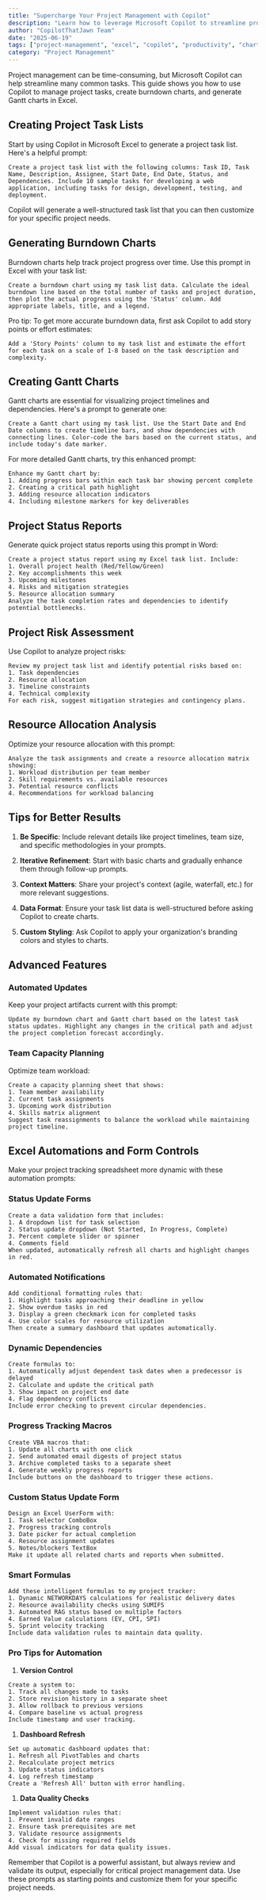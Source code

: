 ```yaml
---
title: "Supercharge Your Project Management with Copilot"
description: "Learn how to leverage Microsoft Copilot to streamline project management tasks, create burndown charts, and generate Gantt charts in Excel"
author: "CopilotThatJawn Team"
date: "2025-06-19"
tags: ["project-management", "excel", "copilot", "productivity", "charts"]
category: "Project Management"
---
```


Project management can be time-consuming, but Microsoft Copilot can help streamline many common tasks. This guide shows you how to use Copilot to manage project tasks, create burndown charts, and generate Gantt charts in Excel.

## Creating Project Task Lists

Start by using Copilot in Microsoft Excel to generate a project task list. Here's a helpful prompt:

```prompt
Create a project task list with the following columns: Task ID, Task Name, Description, Assignee, Start Date, End Date, Status, and Dependencies. Include 10 sample tasks for developing a web application, including tasks for design, development, testing, and deployment.
```

Copilot will generate a well-structured task list that you can then customize for your specific project needs.

## Generating Burndown Charts

Burndown charts help track project progress over time. Use this prompt in Excel with your task list:

```prompt
Create a burndown chart using my task list data. Calculate the ideal burndown line based on the total number of tasks and project duration, then plot the actual progress using the 'Status' column. Add appropriate labels, title, and a legend.
```

Pro tip: To get more accurate burndown data, first ask Copilot to add story points or effort estimates:

```prompt
Add a 'Story Points' column to my task list and estimate the effort for each task on a scale of 1-8 based on the task description and complexity.
```

## Creating Gantt Charts

Gantt charts are essential for visualizing project timelines and dependencies. Here's a prompt to generate one:

```prompt
Create a Gantt chart using my task list. Use the Start Date and End Date columns to create timeline bars, and show dependencies with connecting lines. Color-code the bars based on the current status, and include today's date marker.
```

For more detailed Gantt charts, try this enhanced prompt:

```prompt
Enhance my Gantt chart by:
1. Adding progress bars within each task bar showing percent complete
2. Creating a critical path highlight
3. Adding resource allocation indicators
4. Including milestone markers for key deliverables
```

## Project Status Reports

Generate quick project status reports using this prompt in Word:

```prompt
Create a project status report using my Excel task list. Include:
1. Overall project health (Red/Yellow/Green)
2. Key accomplishments this week
3. Upcoming milestones
4. Risks and mitigation strategies
5. Resource allocation summary
Analyze the task completion rates and dependencies to identify potential bottlenecks.
```

## Project Risk Assessment

Use Copilot to analyze project risks:

```prompt
Review my project task list and identify potential risks based on:
1. Task dependencies
2. Resource allocation
3. Timeline constraints
4. Technical complexity
For each risk, suggest mitigation strategies and contingency plans.
```

## Resource Allocation Analysis

Optimize your resource allocation with this prompt:

```prompt
Analyze the task assignments and create a resource allocation matrix showing:
1. Workload distribution per team member
2. Skill requirements vs. available resources
3. Potential resource conflicts
4. Recommendations for workload balancing
```

## Tips for Better Results

1. **Be Specific**: Include relevant details like project timelines, team size, and specific methodologies in your prompts.

2. **Iterative Refinement**: Start with basic charts and gradually enhance them through follow-up prompts.

3. **Context Matters**: Share your project's context (agile, waterfall, etc.) for more relevant suggestions.

4. **Data Format**: Ensure your task list data is well-structured before asking Copilot to create charts.

5. **Custom Styling**: Ask Copilot to apply your organization's branding colors and styles to charts.

## Advanced Features

### Automated Updates

Keep your project artifacts current with this prompt:

```prompt
Update my burndown chart and Gantt chart based on the latest task status updates. Highlight any changes in the critical path and adjust the project completion forecast accordingly.
```

### Team Capacity Planning

Optimize team workload:

```prompt
Create a capacity planning sheet that shows:
1. Team member availability
2. Current task assignments
3. Upcoming work distribution
4. Skills matrix alignment
Suggest task reassignments to balance the workload while maintaining project timeline.
```

## Excel Automations and Form Controls

Make your project tracking spreadsheet more dynamic with these automation prompts:

### Status Update Forms

```prompt
Create a data validation form that includes:
1. A dropdown list for task selection
2. Status update dropdown (Not Started, In Progress, Complete)
3. Percent complete slider or spinner
4. Comments field
When updated, automatically refresh all charts and highlight changes in red.
```

### Automated Notifications

```prompt
Add conditional formatting rules that:
1. Highlight tasks approaching their deadline in yellow
2. Show overdue tasks in red
3. Display a green checkmark icon for completed tasks
4. Use color scales for resource utilization
Then create a summary dashboard that updates automatically.
```

### Dynamic Dependencies

```prompt
Create formulas to:
1. Automatically adjust dependent task dates when a predecessor is delayed
2. Calculate and update the critical path
3. Show impact on project end date
4. Flag dependency conflicts
Include error checking to prevent circular dependencies.
```

### Progress Tracking Macros

```prompt
Create VBA macros that:
1. Update all charts with one click
2. Send automated email digests of project status
3. Archive completed tasks to a separate sheet
4. Generate weekly progress reports
Include buttons on the dashboard to trigger these actions.
```

### Custom Status Update Form

```prompt
Design an Excel UserForm with:
1. Task selector ComboBox
2. Progress tracking controls
3. Date picker for actual completion
4. Resource assignment updates
5. Notes/blockers TextBox
Make it update all related charts and reports when submitted.
```

### Smart Formulas

```prompt
Add these intelligent formulas to my project tracker:
1. Dynamic NETWORKDAYS calculations for realistic delivery dates
2. Resource availability checks using SUMIFS
3. Automated RAG status based on multiple factors
4. Earned Value calculations (EV, CPI, SPI)
5. Sprint velocity tracking
Include data validation rules to maintain data quality.
```

### Pro Tips for Automation

1. **Version Control**

```prompt
Create a system to:
1. Track all changes made to tasks
2. Store revision history in a separate sheet
3. Allow rollback to previous versions
4. Compare baseline vs actual progress
Include timestamp and user tracking.
```

1. **Dashboard Refresh**

```prompt
Set up automatic dashboard updates that:
1. Refresh all PivotTables and charts
2. Recalculate project metrics
3. Update status indicators
4. Log refresh timestamp
Create a 'Refresh All' button with error handling.
```

1. **Data Quality Checks**

```prompt
Implement validation rules that:
1. Prevent invalid date ranges
2. Ensure task prerequisites are met
3. Validate resource assignments
4. Check for missing required fields
Add visual indicators for data quality issues.
```

Remember that Copilot is a powerful assistant, but always review and validate its output, especially for critical project management data. Use these prompts as starting points and customize them for your specific project needs.
